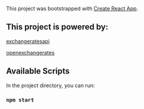 This project was bootstrapped with [Create React App](https://github.com/facebook/create-react-app).

## This project is powered by:

[exchangeratesapi](https://github.com/exchangeratesapi/exchangeratesapi)

[openexchangerates](https://docs.openexchangerates.org/docs/currencies-json)

## Available Scripts

In the project directory, you can run:

### `npm start`
